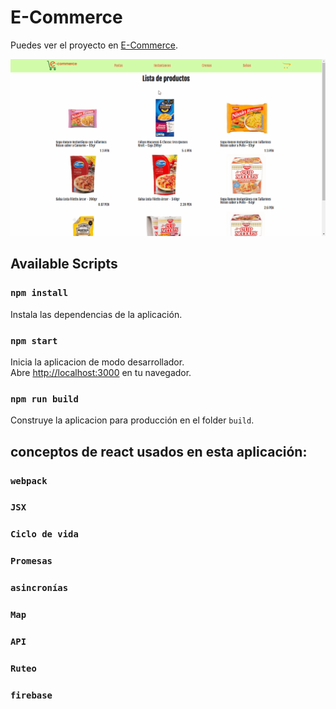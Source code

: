 # E-Commerce

Puedes ver el proyecto en [E-Commerce](https://makoret.github.io/E-Commerce/).

<img src="src\images\E-commerce.gif"/>

## Available Scripts

### `npm install`

Instala las dependencias de la aplicación.

### `npm start`


Inicia la aplicacion de modo desarrollador.\
Abre [http://localhost:3000](http://localhost:3000) en tu navegador.

### `npm run build`

Construye la aplicacion para producción en el folder `build`.

## conceptos de react usados en esta aplicación:

### `webpack`

### `JSX`

### `Ciclo de vida`

### `Promesas`

### `asincronías`

### `Map`

### `API`

### `Ruteo`

### `firebase`

